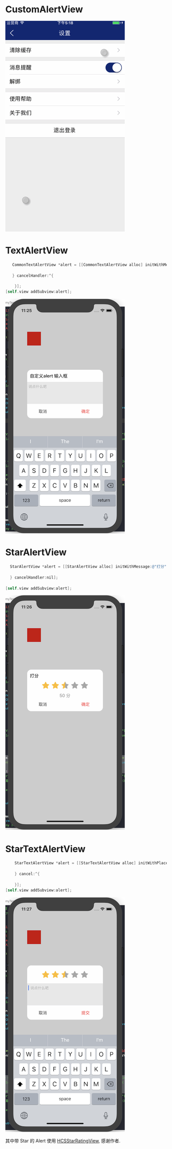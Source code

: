 # CustomAlertView
![AlertView](https://raw.githubusercontent.com/dongjiawang/CustomAlertView/master/images/2017-04-06.gif)

# TextAlertView

```objectivec
   CommonTextAlertView *alert = [[CommonTextAlertView alloc] initWithMessage:@"自定义alert 输入框" placeholder:@"说点什么吧" okAction:@"确定" okActionStyle:TextAlertActionStyleDestructive cancelAction:@"取消" cancelActionStyle:TextAlertActionStyleDefault okHandler:^(NSString *alertString) {

   } cancelHandler:^{

    }];
[self.view addSubview:alert];
```

![TextAlertView](https://raw.githubusercontent.com/dongjiawang/CustomAlertView/master/images/TextAlert.png)


# StarAlertView
```objectivec
  StarAlertView *alert = [[StarAlertView alloc] initWithMessage:@"打分" StarValue:0 okAction:@"确定" okActionStyle:StarAlertActionStyleDestructive cancelAction:@"取消" cancelActionStyle:StarAlertActionStyleDefault okHandler:^(CGFloat starValue) {

  } cancelHandler:nil];

[self.view addSubview:alert];
```

![StarAlertView](https://raw.githubusercontent.com/dongjiawang/CustomAlertView/master/images/StarAlert.png)

# StarTextAlertView
```objectivec
    StarTextAlertView *alert = [[StarTextAlertView alloc] initWithPlaceholder:@"说点什么吧" okAction:@"提交" okActionStyle:StarTextAlertActionStyleDestructive cancelAction:@"取消" cancelActionStyle:StarTextAlertActionStyleDefault okHandler:^(CGFloat starValue, NSString *alertString) {

    } cancel:^{

    }];
[self.view addSubview:alert];
```

![StarTextAlertView](https://raw.githubusercontent.com/dongjiawang/CustomAlertView/master/images/StarTextAlert.png)


其中带 Star 的 Alert 使用 [HCSStarRatingView](https://github.com/hsousa/HCSStarRatingView), 感谢作者.